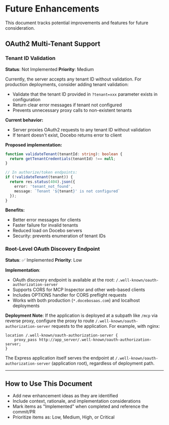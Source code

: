 # Future Enhancements

This document tracks potential improvements and features for future consideration.

## OAuth2 Multi-Tenant Support

### Tenant ID Validation

**Status**: Not Implemented
**Priority**: Medium

Currently, the server accepts any tenant ID without validation. For production deployments, consider adding tenant validation:

- Validate that the tenant ID provided in `?tenant=xxx` parameter exists in configuration
- Return clear error messages if tenant not configured
- Prevents unnecessary proxy calls to non-existent tenants

**Current behavior:**
- Server proxies OAuth2 requests to any tenant ID without validation
- If tenant doesn't exist, Docebo returns error to client

**Proposed implementation:**
```typescript
function validateTenant(tenantId: string): boolean {
  return getTenantCredentials(tenantId) !== null;
}

// In authorize/token endpoints:
if (!validateTenant(tenant)) {
  return res.status(404).json({
    error: 'tenant_not_found',
    message: `Tenant '${tenant}' is not configured`
  });
}
```

**Benefits:**
- Better error messages for clients
- Faster failure for invalid tenants
- Reduced load on Docebo servers
- Security: prevents enumeration of tenant IDs

### Root-Level OAuth Discovery Endpoint

**Status**: ✅ Implemented
**Priority**: Low

**Implementation**:
- OAuth discovery endpoint is available at the root: `/.well-known/oauth-authorization-server`
- Supports CORS for MCP Inspector and other web-based clients
- Includes OPTIONS handler for CORS preflight requests
- Works with both production (`*.docebosaas.com`) and localhost deployments

**Deployment Note**:
If the application is deployed at a subpath like `/mcp` via reverse proxy, configure the proxy to route `/.well-known/oauth-authorization-server` requests to the application. For example, with nginx:

```nginx
location /.well-known/oauth-authorization-server {
    proxy_pass http://app_server/.well-known/oauth-authorization-server;
}
```

The Express application itself serves the endpoint at `/.well-known/oauth-authorization-server` (application root), regardless of deployment path.

---

## How to Use This Document

- Add new enhancement ideas as they are identified
- Include context, rationale, and implementation considerations
- Mark items as "Implemented" when completed and reference the commit/PR
- Prioritize items as: Low, Medium, High, or Critical
